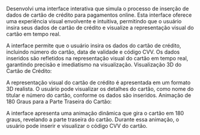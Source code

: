 Desenvolvi uma interface interativa que simula o processo de inserção de dados de cartão de crédito para pagamentos online. 
Esta interface oferece uma experiência visual envolvente e intuitiva, permitindo que o usuário insira seus dados de cartão de crédito e 
visualize a representação visual do cartão em tempo real.

A interface permite que o usuário insira os dados do cartão de crédito, incluindo número do cartão, data de validade e código CVV.
Os dados inseridos são refletidos na representação visual do cartão em tempo real, garantindo precisão e imediatismo na visualização.
Visualização 3D do Cartão de Crédito:

A representação visual do cartão de crédito é apresentada em um formato 3D realista.
O usuário pode visualizar os detalhes do cartão, como nome do titular e número do cartão, conforme os dados são inseridos.
Animação de 180 Graus para a Parte Traseira do Cartão:

A interface apresenta uma animação dinâmica que gira o cartão em 180 graus, revelando a parte traseira do cartão.
Durante essa animação, o usuário pode inserir e visualizar o código CVV do cartão.
